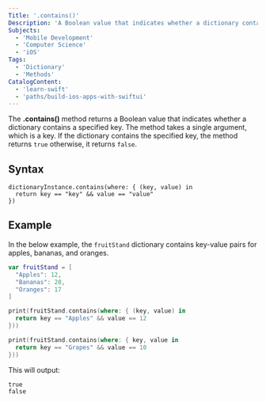 ```yaml
---
Title: '.contains()'
Description: 'A Boolean value that indicates whether a dictionary contains a specified key.'
Subjects:
  - 'Mobile Development'
  - 'Computer Science'
  - 'iOS'
Tags:
  - 'Dictionary'
  - 'Methods'
CatalogContent:
  - 'learn-swift'
  - 'paths/build-ios-apps-with-swiftui'
---
```


The **.contains()** method returns a Boolean value that indicates whether a dictionary contains a specified key. The method takes a single argument, which is a key. If the dictionary contains the specified key, the method returns `true` otherwise, it returns `false`.

## Syntax

```pseudo
dictionaryInstance.contains(where: { (key, value) in
  return key == "key" && value == "value"
})
```

## Example

In the below example, the `fruitStand` dictionary contains key-value pairs for apples, bananas, and oranges.

```swift
var fruitStand = [
  "Apples": 12,
  "Bananas": 20,
  "Oranges": 17
]

print(fruitStand.contains(where: { (key, value) in
  return key == "Apples" && value == 12
}))

print(fruitStand.contains(where: { key, value in
  return key == "Grapes" && value == 10
}))
```

This will output:

```shell
true
false
```
